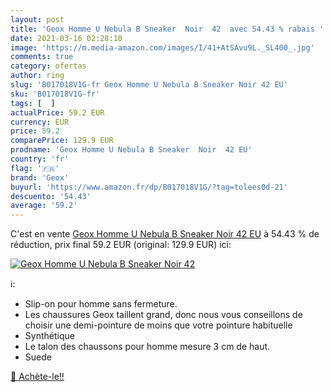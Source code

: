 ```yaml
---
layout: post
title: 'Geox Homme U Nebula B Sneaker  Noir  42  avec 54.43 % rabais '
date: 2021-03-16 02:28:10
image: 'https://m.media-amazon.com/images/I/41+AtSAvu9L._SL400_.jpg'
comments: true
category: ofertas
author: ring
slug: 'B017018V1G-fr Geox Homme U Nebula B Sneaker Noir 42 EU'
sku: 'B017018V1G-fr'
tags: [  ]
actualPrice: 59.2 EUR
currency: EUR
price: 59.2
comparePrice: 129.9 EUR
prodname: 'Geox Homme U Nebula B Sneaker  Noir  42 EU'
country: 'fr'
flag: '🇫🇷'
brand: 'Geox'
buyurl: 'https://www.amazon.fr/dp/B017018V1G/?tag=tolees0d-21'
descuento: '54.43'
average: '59.2'
---
```


C'est en vente [Geox Homme U Nebula B Sneaker  Noir  42 EU](https://www.amazon.fr/dp/B017018V1G/?tag=tolees0d-21)  à  54.43 % de réduction, prix final  59.2 EUR (original: 129.9 EUR) ici:

[![Geox Homme U Nebula B Sneaker  Noir  42 ](https://m.media-amazon.com/images/I/41+AtSAvu9L._SL400_.jpg)](https://www.amazon.fr/dp/B017018V1G/?tag=tolees0d-21)

ℹ️:

- Slip-on pour homme sans fermeture.
- Les chaussures Geox taillent grand, donc nous vous conseillons de choisir une demi-pointure de moins que votre pointure habituelle
- Synthétique
- Le talon des chaussons pour homme mesure 3 cm de haut.
- Suede

[🛒 Achète-le!!](https://www.amazon.fr/dp/B017018V1G/?tag=tolees0d-21)
